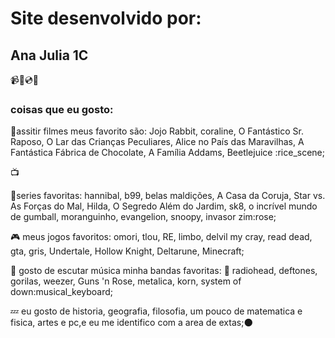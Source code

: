 # Site desenvolvido por:
## Ana Julia 1C
:video_camera::vhs::cd::hibiscus:
### coisas que eu gosto:
:frog:assitir filmes meus favorito são: Jojo Rabbit, coraline, O Fantástico Sr. Raposo, O Lar das Crianças Peculiares, Alice no País das Maravilhas, A Fantástica Fábrica de Chocolate, A Família Addams, Beetlejuice :rice_scene;

:tv:

:cherry_blossom:series favoritas: hannibal, b99, belas maldições, A Casa da Coruja, Star vs. As Forças do Mal, Hilda, O Segredo Além do Jardim, sk8, o incrível mundo de gumball, moranguinho, evangelion, snoopy, invasor zim:rose;

:video_game: meus jogos favoritos: omori, tlou, RE, limbo, delvil my cray, read dead, gta, gris, Undertale, Hollow Knight, Deltarune, Minecraft;

 :guitar: gosto de escutar música minha bandas favoritas: :ring: radiohead, deftones, gorilas, weezer, Guns 'n Rose, metalica, korn, system of down:musical_keyboard;

 :zzz: eu gosto de historia, geografia, filosofia, um pouco de matematica e fisica, artes e pc,e eu me identifico com a area de extas;:new_moon:
